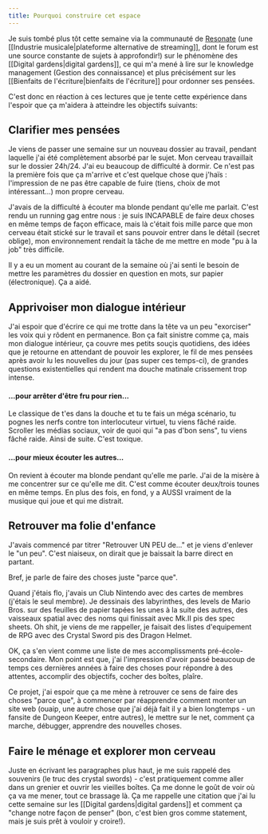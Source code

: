 ```yaml
---
title: Pourquoi construire cet espace
---
```


Je suis tombé plus tôt cette semaine via la communauté de [Resonate](http://resonate.is) (une [[Industrie musicale|plateforme alternative de streaming]], dont le forum est une source constante de sujets à approfondir!) sur le phénomène des [[Digital gardens|digital gardens]], ce qui m'a mené à lire sur le knowledge management (Gestion des connaissance) et plus précisément sur les [[Bienfaits de l'écriture|bienfaits de l'écriture]] pour ordonner ses pensées.

C'est donc en réaction à ces lectures que je tente cette expérience dans l'espoir que ça m'aidera à atteindre les objectifs  suivants:

## Clarifier mes pensées

Je viens de passer une semaine sur un nouveau dossier au travail, pendant laquelle j'ai été complètement absorbé par le sujet. Mon cerveau travaillait sur le dossier 24h/24. J'ai eu beaucoup de difficulté à dormir. Ce n'est pas la première fois que ça m'arrive et c'est quelque chose que j'haïs : l'impression de ne pas être capable de fuire (tiens, choix de mot intéressant...) mon propre cerveau.

J'avais de la difficulté à écouter ma blonde pendant qu'elle me parlait. C'est rendu un running gag entre nous : je suis INCAPABLE de faire deux choses en même temps de façon efficace, mais là c'était fois mille parce que mon cerveau était stické sur le travail et sans pouvoir entrer dans le détail (secret oblige), mon environnement rendait la tâche de me mettre en mode "pu à la job" très difficile.

Il y a eu un moment au courant de la semaine où j'ai senti le besoin de mettre les paramètres du dossier en question en mots, sur papier (électronique). Ça a aidé.

## Apprivoiser mon dialogue intérieur
J'ai espoir que d'écrire ce qui me trotte dans la tête va un peu "exorciser" les voix qui y rôdent en permanence. Bon ça fait sinistre comme ça, mais mon dialogue intérieur, ça couvre mes petits souçis quotidiens, des idées que je retourne en attendant de pouvoir les explorer, le fil de mes pensées après avoir lu les nouvelles du jour (pas super ces temps-ci), de grandes questions existentielles qui rendent ma douche matinale crissement trop intense.

#### ...pour arrêter d'être fru pour rien...
Le classique de t'es dans la douche et tu te fais un méga scénario, tu pognes les nerfs contre ton interlocuteur virtuel, tu viens fâché raide. Scroller les médias sociaux, voir de quoi qui "a pas d'bon sens", tu viens fâché raide. Ainsi de suite. C'est toxique.

#### ...pour mieux écouter les autres...
On revient à écouter ma blonde pendant qu'elle me parle. J'ai de la misère à me concentrer sur ce qu'elle me dit. C'est comme écouter deux/trois tounes en même temps. En plus des fois, en fond, y a AUSSI vraiment de la musique qui joue et qui me distrait.

## Retrouver ma folie d'enfance
J'avais commencé par titrer "Retrouver UN PEU de..." et je viens d'enlever le "un peu". C'est niaiseux, on dirait que je baissait la barre direct en partant. 

Bref, je parle de faire des choses juste "parce que".

Quand j'étais flo, j'avais un Club Nintendo avec des cartes de membres (j'étais le seul membre). Je dessinais des labyrinthes,  des levels de Mario Bros. sur des feuilles de papier tapées les unes à la suite des autres, des vaisseaux spatial avec des noms qui finissait avec Mk.II pis des spec sheets. Oh shit, je viens de me rappeller, je faisait des listes d'equipement de RPG avec des Crystal Sword pis des Dragon Helmet.

OK, ça s'en vient comme une liste de mes accomplissments pré-école-secondaire. Mon point est que, j'ai l'impression d'avoir passé beaucoup de temps ces dernières années à faire des choses pour répondre à des attentes, accomplir des objectifs, cocher des boîtes, plaîre. 

Ce projet, j'ai espoir que ça me mène à retrouver ce sens de faire des choses "parce que", à commencer par réapprendre comment monter un site web (ouaip, une autre chose que j'ai déjà fait il y a bien longtemps - un fansite de Dungeon Keeper, entre autres), le mettre sur le net, comment ça marche, débugger, apprendre des nouvelles choses.

## Faire le ménage et explorer mon cerveau
Juste en écrivant les paragraphes plus haut, je me suis rappelé des souvenirs (le truc des crystal swords) - c'est pratiquement comme aller dans un grenier et ouvrir les vieilles boîtes. Ça me donne le goût de voir où ça va me mener, tout ce brassage là. Ça me rappelle une citation que j'ai lu cette semaine sur les [[Digital gardens|digital gardens]] et comment ça "change notre façon de penser" (bon, c'est bien gros comme statement, mais je suis prêt à vouloir y croire!).